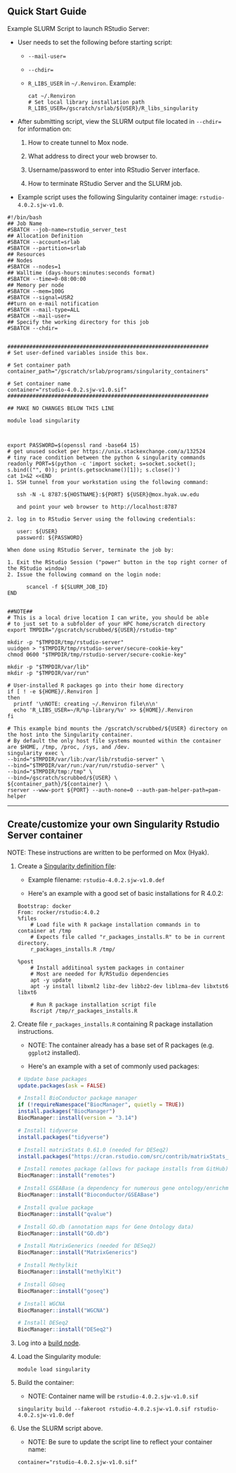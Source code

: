## Quick Start Guide

Example SLURM Script to launch RStudio Server:

- User needs to set the following before starting script:

    - `--mail-user=`
    - `--chdir=`
    - `R_LIBS_USER` in `~/.Renviron`. Example:

        ```shell
        cat ~/.Renviron 
        # Set local library installation path
        R_LIBS_USER=/gscratch/srlab/${USER}/R_libs_singularity
        ```

- After submitting script, view the SLURM output file located in `--chdir=` for information on:

    1. How to create tunnel to Mox node.

    2. What address to direct your web browser to.

    3. Username/password to enter into RStudio Server interface.

    4. How to terminate RStudio Server and the SLURM job.

- Example script uses the following Singularity container image: `rstudio-4.0.2.sjw-v1.0`.

```shell
#!/bin/bash
## Job Name
#SBATCH --job-name=rstudio_server_test
## Allocation Definition
#SBATCH --account=srlab
#SBATCH --partition=srlab
## Resources
## Nodes
#SBATCH --nodes=1
## Walltime (days-hours:minutes:seconds format)
#SBATCH --time=0-08:00:00
## Memory per node
#SBATCH --mem=100G
#SBATCH --signal=USR2
##turn on e-mail notification
#SBATCH --mail-type=ALL
#SBATCH --mail-user=
## Specify the working directory for this job
#SBATCH --chdir=


################################################################
# Set user-defined variables inside this box.

# Set container path
container_path="/gscratch/srlab/programs/singularity_containers"

# Set container name
container="rstudio-4.0.2.sjw-v1.0.sif"
################################################################

## MAKE NO CHANGES BELOW THIS LINE

module load singularity



export PASSWORD=$(openssl rand -base64 15)
# get unused socket per https://unix.stackexchange.com/a/132524
# tiny race condition between the python & singularity commands
readonly PORT=$(python -c 'import socket; s=socket.socket(); s.bind(("", 0)); print(s.getsockname()[1]); s.close()')
cat 1>&2 <<END
1. SSH tunnel from your workstation using the following command:

   ssh -N -L 8787:${HOSTNAME}:${PORT} ${USER}@mox.hyak.uw.edu

   and point your web browser to http://localhost:8787

2. log in to RStudio Server using the following credentials:

   user: ${USER}
   password: ${PASSWORD}

When done using RStudio Server, terminate the job by:

1. Exit the RStudio Session ("power" button in the top right corner of the RStudio window)
2. Issue the following command on the login node:

      scancel -f ${SLURM_JOB_ID}
END


##NOTE##
# This is a local drive location I can write, you should be able
# to just set to a subfolder of your HPC home/scratch directory
export TMPDIR="/gscratch/scrubbed/${USER}/rstudio-tmp"

mkdir -p "$TMPDIR/tmp/rstudio-server"
uuidgen > "$TMPDIR/tmp/rstudio-server/secure-cookie-key"
chmod 0600 "$TMPDIR/tmp/rstudio-server/secure-cookie-key"

mkdir -p "$TMPDIR/var/lib"
mkdir -p "$TMPDIR/var/run"

# User-installed R packages go into their home directory
if [ ! -e ${HOME}/.Renviron ]
then
  printf '\nNOTE: creating ~/.Renviron file\n\n'
  echo 'R_LIBS_USER=~/R/%p-library/%v' >> ${HOME}/.Renviron
fi

# This example bind mounts the /gscratch/scrubbed/${USER} directory on the host into the Singularity container.
# By default the only host file systems mounted within the container are $HOME, /tmp, /proc, /sys, and /dev.
singularity exec \
--bind="$TMPDIR/var/lib:/var/lib/rstudio-server" \
--bind="$TMPDIR/var/run:/var/run/rstudio-server" \
--bind="$TMPDIR/tmp:/tmp" \
--bind=/gscratch/scrubbed/${USER} \
${container_path}/${container} \
rserver --www-port ${PORT} --auth-none=0 --auth-pam-helper-path=pam-helper
```

---

## Create/customize your own Singularity Rstudio Server container

NOTE: These instructions are written to be performed on Mox (Hyak).

1. Create a [Singularity definition file](https://sylabs.io/guides/3.5/user-guide/definition_files.html):

    - Example filename: `rstudio-4.0.2.sjw-v1.0.def`

    - Here's an example with a good set of basic installations for R 4.0.2:

    ```
    Bootstrap: docker
    From: rocker/rstudio:4.0.2
    %files
        # Load file with R package installation commands in to container at /tmp
        # Expects file called "r_packages_installs.R" to be in current directory.
        r_packages_installs.R /tmp/

    %post
        # Install additinoal system packages in container
        # Most are needed for R/RStudio dependencies
        apt -y update
        apt -y install libxml2 libz-dev libbz2-dev liblzma-dev libxtst6 libxt6
        
        # Run R package installation script file
        Rscript /tmp/r_packages_installs.R
    ```

2. Create file `r_packages_installs.R` containing R package installation instructions.

    - NOTE: The container already has a base set of R packages (e.g. `ggplot2` installed).

    - Here's an example with a set of commonly used packages:

    ```R
    # Update base packages
    update.packages(ask = FALSE)

    # Install BioConductor package manager
    if (!requireNamespace("BiocManager", quietly = TRUE))
    install.packages("BiocManager")
    BiocManager::install(version = "3.14")

    # Install tidyverse
    install.packages("tidyverse")

    # Install matrixStats 0.61.0 (needed for DESeq2)
    install.packages("https://cran.rstudio.com/src/contrib/matrixStats_0.61.0.tar.gz", repos=NULL, type="source")

    # Install remotes package (allows for package installs from GitHub)
    BiocManager::install("remotes")

    # Install GSEABase (a dependency for numerous gene ontology/enrichment analysis)
    BiocManager::install("Bioconductor/GSEABase")

    # Install qvalue package
    BiocManager::install("qvalue")

    # Install GO.db (annotation maps for Gene Ontology data)
    BiocManager::install("GO.db")

    # Install MatrixGenerics (needed for DESeq2)
    BiocManager::install("MatrixGenerics")

    # Install Methylkit
    BiocManager::install("methylKit")

    # Install GOseq
    BiocManager::install("goseq")

    # Install WGCNA
    BiocManager::install("WGCNA")

    # Install DESeq2
    BiocManager::install("DESeq2")


    ```


1. Log into a [build node](https://robertslab.github.io/resources/mox_Node-Types/#build-node).

2. Load the Singularity module:

    `module load singularity`

3. Build the container:
    
    - NOTE: Container name will be `rstudio-4.0.2.sjw-v1.0.sif`

    `singularity build --fakeroot rstudio-4.0.2.sjw-v1.0.sif rstudio-4.0.2.sjw-v1.0.def`

4. Use the SLURM script above.

    - NOTE: Be sure to update the script line to reflect your container name:
    
    ```# Set container name
    container="rstudio-4.0.2.sjw-v1.0.sif"
    ```
